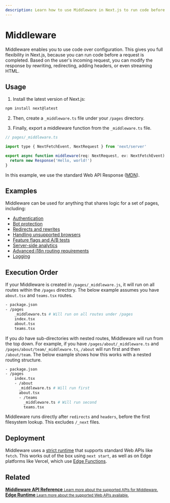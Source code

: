 ```yaml
---
description: Learn how to use Middleware in Next.js to run code before a request is completed.
---
```


# Middleware

Middleware enables you to use code over configuration. This gives you full flexibility in Next.js, because you can run code before a request is completed. Based on the user's incoming request, you can modify the response by rewriting, redirecting, adding headers, or even streaming HTML.

## Usage

1. Install the latest version of Next.js:

```jsx
npm install next@latest
```

2. Then, create a `_middleware.ts` file under your `/pages` directory.

3. Finally, export a middleware function from the `_middleware.ts` file.

```jsx
// pages/_middleware.ts

import type { NextFetchEvent, NextRequest } from 'next/server'

export async function middleware(req: NextRequest, ev: NextFetchEvent) {
  return new Response('Hello, world!')
}
```

In this example, we use the standard Web API Response ([MDN](https://developer.mozilla.org/en-US/docs/Web/API/Response)).

## Examples

Middleware can be used for anything that shares logic for a set of pages, including:

- [Authentication](https://github.com/vercel/examples/tree/main/edge-functions)
- [Bot protection](https://github.com/vercel/examples/tree/main/edge-functions)
- [Redirects and rewrites](https://github.com/vercel/examples/tree/main/edge-functions)
- [Handling unsupported browsers](https://github.com/vercel/examples/tree/main/edge-functions)
- [Feature flags and A/B tests](https://github.com/vercel/examples/tree/main/edge-functions)
- [Server-side analytics](https://github.com/vercel/examples/tree/main/edge-functions)
- [Advanced i18n routing requirements](https://github.com/vercel/examples/tree/main/edge-functions)
- [Logging](https://github.com/vercel/examples/tree/main/edge-functions)

## Execution Order

If your Middleware is created in `/pages/_middleware.js`, it will run on all routes within the `/pages` directory. The below example assumes you have `about.tsx` and `teams.tsx` routes.

```bash
- package.json
- /pages
    _middleware.ts # Will run on all routes under /pages
    index.tsx
    about.tsx
    teams.tsx
```

If you _do_ have sub-directories with nested routes, Middleware will run from the top down. For example, if you have `/pages/about/_middleware.ts` and `/pages/about/team/_middleware.ts`, `/about` will run first and then `/about/team`. The below example shows how this works with a nested routing structure.

```bash
- package.json
- /pages
    index.tsx
    - /about
      _middleware.ts # Will run first
      about.tsx
      - /teams
        _middleware.ts # Will run second
        teams.tsx
```

Middleware runs directly after `redirects` and `headers`, before the first filesystem lookup. This excludes `/_next` files.

## Deployment

Middleware uses a [strict runtime](/docs/api-reference/edge-runtime.md) that supports standard Web APIs like `fetch`. This works out of the box using `next start`, as well as on Edge platforms like Vercel, which use [Edge Functions](http://www.vercel.com/edge).

## Related

<div class="card">
  <a href="/docs/api-reference/next/server.md">
    <b>Middleware API Reference</b>
    <small>Learn more about the supported APIs for Middleware.</small>
  </a>
</div>

<div class="card">
  <a href="/docs/api-reference/edge-runtime.md">
    <b>Edge Runtime</b>
    <small>Learn more about the supported Web APIs available.</small>
  </a>
</div>
